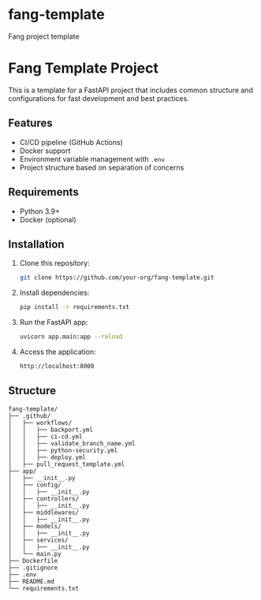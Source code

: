 # fang-template
 Fang project template

# Fang Template Project

This is a template for a FastAPI project that includes common structure and configurations for fast development and best practices. 

## Features
- CI/CD pipeline (GitHub Actions)
- Docker support
- Environment variable management with `.env`
- Project structure based on separation of concerns

## Requirements
- Python 3.9+
- Docker (optional)

## Installation

1. Clone this repository:
   ```bash
   git clone https://github.com/your-org/fang-template.git
    ```
2. Install dependencies:
    ```bash
    pip install -r requirements.txt
    ```
3. Run the FastAPI app:
    ```bash
    uvicorn app.main:app --reload
    ```
4. Access the application:
    ```bash
    http://localhost:8000
    ```

## Structure
    fang-template/
    ├── .github/
    │   ├── workflows/
    │   │   ├── backport.yml
    │   │   ├── ci-cd.yml
    │   │   ├── validate_branch_name.yml
    │   │   ├── python-security.yml
    │   │   ├── deploy.yml
    │   ├── pull_request_template.yml
    ├── app/
    │   ├── __init__.py
    │   ├── config/
    │   │   ├── __init__.py
    │   ├── controllers/
    │   │   ├── __init__.py
    │   ├── middlewares/
    │   │   ├── __init__.py
    │   ├── models/
    │   │   ├── __init__.py
    │   ├── services/
    │   │   ├── __init__.py
    │   └── main.py
    ├── Dockerfile
    ├── .gitignore
    ├── .env
    ├── README.md
    └── requirements.txt